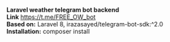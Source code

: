 **Laravel weather telegram bot backend**
<br>
**Link** https://t.me/FREE_OW_bot
<br>
**Based on:** Laravel 8, irazasayed/telegram-bot-sdk:^2.0
<br>
**Installation:** composer install
